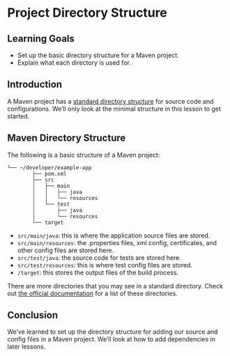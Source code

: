 # Project Directory Structure

## Learning Goals

- Set up the basic directory structure for a Maven project.
- Explain what each directory is used for.

## Introduction

A Maven project has a
[standard directory structure](https://maven.apache.org/guides/introduction/introduction-to-the-standard-directory-layout.html)
for source code and configurations. We’ll only look at the minimal structure in
this lesson to get started.

## Maven Directory Structure

The following is a basic structure of a Maven project:

```plaintext
└── ~/developer/example-app
		├── pom.xml
		├── src
		│   ├── main
		│   │   ├── java
		│   │   └── resources
		│   └── test
		│       ├── java
		│       └── resources
		└── target
```

- `src/main/java`: this is where the application source files are stored.
- `src/main/resources`: the .properties files, xml config, certificates, and
  other config files are stored here.
- `src/test/java`: the source code for tests are stored here.
- `src/test/resources`: this is where test config files are stored.
- `/target`: this stores the output files of the build process.

There are more directories that you may see in a standard directory. Check out
[the official documentation](https://maven.apache.org/guides/introduction/introduction-to-the-standard-directory-layout.html)
for a list of these directories.

## Conclusion

We’ve learned to set up the directory structure for adding our source and config
files in a Maven project. We’ll look at how to add dependencies in later
lessons.
